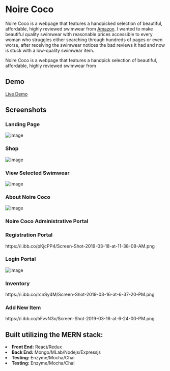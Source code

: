 <h1>Noire Coco</h1>

<p>Noire Coco is a webpage that features a handpicked selection of beautiful, affordable, highly reviewed swimwear from <a href="https://www.amazon.com"/>Amazon</a>. I wanted to make beautiful quality swimwear with reasonable prices accessible to every woman who struggles either searching through hundreds of pages or even worse, after receiving the swimwear notices the bad reviews it had and now is stuck with a low-quality swimwear item. <p>
  
<p>Noire Coco is a webpage that features a handpick selection of beautiful, affordable, highly reviewed swimwear from </p>

<h2>Demo</h2>

<a href="https://heroku.com"/>Live Demo</a>

  

<h2>Screenshots</h2>

<h3> Landing Page</h3>

![image](https://user-images.githubusercontent.com/38567356/54554328-6e2bb100-4971-11e9-88a4-af70052d8dec.png)

<h3>Shop</h3>

![image](https://user-images.githubusercontent.com/38567356/54554387-8996bc00-4971-11e9-8e21-83e6ce3d53ff.png)

<h3>View Selected Swimwear</h3>

![image](https://user-images.githubusercontent.com/38567356/54554638-2a857700-4972-11e9-94ea-b96b1a01d41c.png)

<h3>About Noire Coco</h3>

![image](https://user-images.githubusercontent.com/38567356/54554679-40933780-4972-11e9-808d-c220f71975b4.png)

<h3> Noire Coco Administrative Portal</h3>

<h3> Registration Portal</h3>
https://i.ibb.co/pKjcPP4/Screen-Shot-2019-03-18-at-11-38-08-AM.png

<h3> Login Portal</h3>

![image](https://user-images.githubusercontent.com/38567356/54554983-ff4f5780-4972-11e9-92c8-dfd50ad12655.png)

<h3> Inventory</h3>
https://i.ibb.co/rcnSy4M/Screen-Shot-2019-03-16-at-6-37-20-PM.png

<h3> Add New Item</h3>
https://i.ibb.co/hFvvN3x/Screen-Shot-2019-03-16-at-6-24-00-PM.png

<h2> Built utilizing the MERN stack:</h2>

<li><strong>Front End:</strong> React/Redux<l/i>
<li><strong>Back End:</strong> Mongo/MLab/Nodejs/Expressjs<l/i>
<li><strong>Testing:</strong> Enzyme/Mocha/Chai<l/i>
<li><strong>Testing:</strong> Enzyme/Mocha/Chai<l/i>

